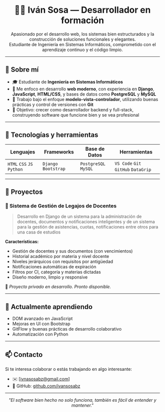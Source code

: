 <h1 align="center">👨‍💻 Iván Sosa — Desarrollador en formación</h1>

<p align="center">
  Apasionado por el desarrollo web, los sistemas bien estructurados y la construcción de soluciones funcionales y elegantes.<br>
  Estudiante de Ingeniería en Sistemas Informáticos, comprometido con el aprendizaje continuo y el código limpio.
</p>

---

## 🚀 Sobre mí

- 🎓 Estudiante de **Ingeniería en Sistemas Informáticos**
- 🧠 Me enfoco en desarrollo **web moderno**, con experiencia en **Django**, **JavaScript**, **HTML/CSS**, y bases de datos como **PostgreSQL** y **MySQL**
- 🔄 Trabajo bajo el enfoque **modelo-vista-controlador**, utilizando buenas prácticas y control de versiones con **Git**
- 🎯 Objetivo: crecer como desarrollador backend y full-stack, construyendo software que funcione bien y se vea profesional

---

## 🧰 Tecnologías y herramientas

<div align="center">

| Lenguajes | Frameworks | Base de Datos | Herramientas |
|----------|------------|---------------|--------------|
| `HTML` `CSS` `JS` `Python` | `Django` `Bootstrap` | `PostgreSQL` `MySQL` | `VS Code` `Git` `GitHub` `DataGrip` |

</div>

---

## 💼 Proyectos

### 📁 Sistema de Gestión de Legajos de Docentes
> Desarrollo en Django de un sistema para la administración de docentes, documentos y notificaciones inteligentes y de un sistema para la gestión de asistencias, cuotas, notificaciones entre otros para una casa de estudios

**Características:**
- Gestión de docentes y sus documentos (con vencimientos)
- Historial académico por materia y nivel docente
- Niveles jerárquicos con requisitos por antigüedad
- Notificaciones automáticas de expiración
- Filtros por CI, categoría y materias dictadas
- Diseño moderno, limpio y responsive

📌 _Proyecto privado en desarrollo. Pronto disponible._

---

## 🌱 Actualmente aprendiendo

- DOM avanzado en JavaScript
- Mejoras en UI con Bootstrap
- GitFlow y buenas prácticas de desarrollo colaborativo
- Automatización con Python

---

## 📫 Contacto

Si te interesa colaborar o estás trabajando en algo interesante:

- ✉️ [ivnasosabz@gmail.com]
- 📌 GitHub: [github.com/ivansosabz](https://github.com/ivansosabz)

---

<p align="center">
  <em>"El software bien hecho no solo funciona, también es fácil de entender y mantener."</em>
</p>

